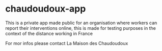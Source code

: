 # chaudoudoux-app

This is a private app made public for an organisation where workers can report their interventions online, this is made for testing purposes in the context of the distance working in France

For mor infos please contact La Maison des Chaudoudoux
